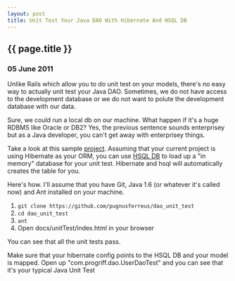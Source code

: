 ```yaml
---
layout: post
title: Unit Test Your Java DAO With Hibernate And HSQL DB
---
```


<h2>
  {{ page.title }}
</h2>

<h3>05 June 2011</h3>

Unlike Rails which allow you to do unit test on your models, there's no easy way to actually unit test your Java DAO. 
Sometimes, we do not have access to the development database or we do not want to polute the development database with our data.

Sure, we could run a local db on our machine. 
What happen if it's a huge RDBMS like Oracle or DB2? 
Yes, the previous sentence sounds enterprisey but as a Java developer, you can't get away with enterprisey things.

Take a look at this sample <a href="https://github.com/pugnusferreus/dao_unit_test">project</a>.
Assuming that your current project is using Hibernate as your ORM, you can use <a href="http://hsqldb.org/">HSQL DB</a> to load up a "in memory" database for your unit test.
Hibernate and hsql will automatically creates the table for you.

Here's how. I'll assume that you have Git, Java 1.6 (or whatever it's called now) and Ant installed on your machine.

1. `git clone https://github.com/pugnusferreus/dao_unit_test`
2. `cd dao_unit_test`
3. `ant`
4. Open docs/unitTest/index.html in your browser

You can see that all the unit tests pass.

Make sure that your hibernate config points to the HSQL DB and your model is mapped.
Open up "com.progriff.dao.UserDaoTest" and you can see that it's your typical Java Unit Test
